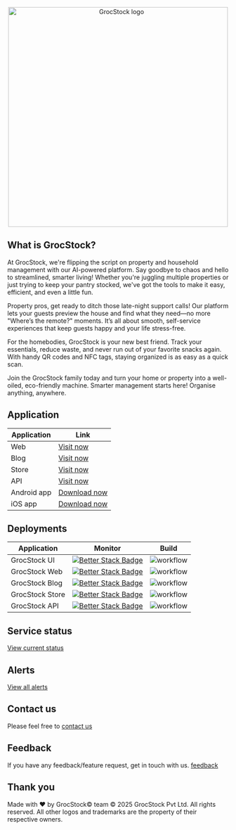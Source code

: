 <p align="center">
  <img src="https://grocstock.com.au/assets/images/logo.svg?q=1" width="500" title="GrocStock logo">
</p>

## What is GrocStock?
At GrocStock, we're flipping the script on property and household management with our AI-powered platform. Say goodbye to chaos and hello to streamlined, smarter living! Whether you're juggling multiple properties or just trying to keep your pantry stocked, we've got the tools to make it easy, efficient, and even a little fun.

Property pros, get ready to ditch those late-night support calls! Our platform lets your guests preview the house and find what they need—no more "Where’s the remote?" moments. It’s all about smooth, self-service experiences that keep guests happy and your life stress-free.

For the homebodies, GrocStock is your new best friend. Track your essentials, reduce waste, and never run out of your favorite snacks again. With handy QR codes and NFC tags, staying organized is as easy as a quick scan.

Join the GrocStock family today and turn your home or property into a well-oiled, eco-friendly machine. Smarter management starts here!
Organise anything, anywhere.

## Application
| Application | Link |
| ----------- | ----------- |
| Web | [Visit now](https://www.grocstock.com.au) |
| Blog| [Visit now](https://blogs.grocstock.com.au) |
| Store| [Visit now](https://store.grocstock.com.au) |
| API| [Visit now](https://api.grocstock.com.au/health) |
| Android app | [Download now](https://play.google.com/store/apps/details?id=com.stirrupweb.grocstock&pli=1) |
| iOS app | [Download now](https://apps.apple.com/us/app/grocstock/id6449409672) |


## Deployments

| Application | Monitor | Build |
| ----------- | ----------- | ----------- |
| GrocStock UI | [![Better Stack Badge](https://uptime.betterstack.com/status-badges/v1/monitor/wv1b.svg)](https://uptime.betterstack.com/?utm_source=status_badge) | ![workflow](https://github.com/grocstock/grocstock-ui/actions/workflows/main.yaml/badge.svg) |
| GrocStock Web | [![Better Stack Badge](https://uptime.betterstack.com/status-badges/v1/monitor/1slpb.svg)](https://uptime.betterstack.com/?utm_source=status_badge) | ![workflow](https://github.com/grocstock/grocstock-ui/actions/workflows/main.yaml/badge.svg) |
| GrocStock Blog | [![Better Stack Badge](https://uptime.betterstack.com/status-badges/v1/monitor/13z4r.svg)](https://uptime.betterstack.com/?utm_source=status_badge) | ![workflow](https://github.com/grocstock/grocstock-blog/actions/workflows/main.yaml/badge.svg) |
| GrocStock Store | [![Better Stack Badge](https://uptime.betterstack.com/status-badges/v1/monitor/13z4r.svg)](https://uptime.betterstack.com/?utm_source=status_badge) | ![workflow](https://github.com/grocstock/grocstock-store/actions/workflows/main.yaml/badge.svg) |
| GrocStock API | [![Better Stack Badge](https://uptime.betterstack.com/status-badges/v1/monitor/15gt4.svg)](https://uptime.betterstack.com/?utm_source=status_badge) | ![workflow](https://github.com/grocstock/grocstock-api/actions/workflows/main.yaml/badge.svg) |

## Service status
[View current status](https://status.grocstock.com.au)

## Alerts
[View all alerts](https://www.grocstock.com.au/alerts)


## Contact us
Please feel free to [contact us](https://www.grocstock.com.au/contact)

## Feedback
If you have any feedback/feature request, get in touch with us. [feedback](https://www.grocstock.com.au/feedback)

## Thank you
Made with ❤️ by GrocStock© team
© 2025 GrocStock Pvt Ltd. All rights reserved. All other logos and trademarks are the property of their respective owners.
